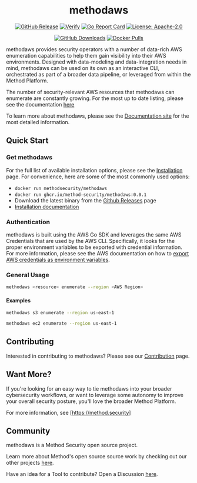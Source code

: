 <div align="center">
<h1>methodaws</h1>

[![GitHub Release][release-img]][release]
[![Verify][verify-img]][verify]
[![Go Report Card][go-report-img]][go-report]
[![License: Apache-2.0][license-img]][license]

[![GitHub Downloads][github-downloads-img]][release]
[![Docker Pulls][docker-pulls-img]][docker-pull]

</div>

methodaws provides security operators with a number of data-rich AWS enumeration capabilities to help them gain visibility into their AWS environments. Designed with data-modeling and data-integration needs in mind, methodaws can be used on its own as an interactive CLI, orchestrated as part of a broader data pipeline, or leveraged from within the Method Platform.

The number of security-relevant AWS resources that methodaws can enumerate are constantly growing. For the most up to date listing, please see the documentation [here](docs-capabilities)

To learn more about methodaws, please see the [Documentation site](https://method-security.github.io/methodaws/) for the most detailed information.

## Quick Start

### Get methodaws

For the full list of available installation options, please see the [Installation](./docs/getting-started/index.md) page. For convenience, here are some of the most commonly used options:

- `docker run methodsecurity/methodaws`
- `docker run ghcr.io/method-security/methodaws:0.0.1`
- Download the latest binary from the [Github Releases](releases) page
- [Installation documentation](./docs/getting-started/index.md)

### Authentication

methodaws is built using the AWS Go SDK and leverages the same AWS Credentials that are used by the AWS CLI. Specifically, it looks for the proper environment variables to be exported with credential information. For more information, please see the AWS documentation on how to [export AWS credentials as environment variables](aws_env_vars).

### General Usage

```bash
methodaws <resource> enumerate --region <AWS Region>
```

#### Examples

```bash
methodaws s3 enumerate --region us-east-1
```

```bash
methodaws ec2 enumerate --region us-east-1
```

## Contributing

Interested in contributing to methodaws? Please see our [Contribution](#) page.

## Want More?

If you're looking for an easy way to tie methodaws into your broader cybersecurity workflows, or want to leverage some autonomy to improve your overall security posture, you'll love the broader Method Platform.

For more information, see [https://method.security]

## Community

methodaws is a Method Security open source project.

Learn more about Method's open source source work by checking out our other projects [here](github-org).

Have an idea for a Tool to contribute? Open a Discussion [here](discussion).

[verify]: https://github.com/Method-Security/methodaws/actions/workflows/verify.yml
[verify-img]: https://github.com/Method-Security/methodaws/actions/workflows/verify.yml/badge.svg
[go-report]: https://goreportcard.com/report/github.com/Method-Security/methodaws
[go-report-img]: https://goreportcard.com/badge/github.com/Method-Security/methodaws
[release]: https://github.com/Method-Security/methodaws/releases
[releases]: https://github.com/Method-Security/methodaws/releases/latest
[release-img]: https://img.shields.io/github/release/Method-Security/methodaws.svg?logo=github
[github-downloads-img]: https://img.shields.io/github/downloads/Method-Security/methodaws/total?logo=github
[docker-pulls-img]: https://img.shields.io/docker/pulls/methodsecurity/methodaws?logo=docker&label=docker%20pulls%20%2F%20methodaws
[docker-pull]: https://hub.docker.com/r/methodsecurity/methodaws
[license]: https://github.com/Method-Security/methodaws/blob/main/LICENSE
[license-img]: https://img.shields.io/badge/License-Apache%202.0-blue.svg
[homepage]: https://method.security
[docs-home]: https://method-security.github.io/methodaws
[docs-capabilities]: https://method-security.github.io/methodaws/docs/index.html
[discussion]: https://github.com/Method-Security/methodaws/discussions
[github-org]: https://github.com/Method-Security
[aws_env_vars]: https://docs.aws.amazon.com/cli/v1/userguide/cli-configure-envvars.html
